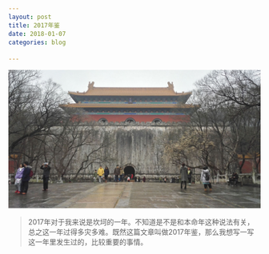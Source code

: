 ```yaml
---
layout: post
title: 2017年鉴
date: 2018-01-07
categories: blog

---
```

![Alt text](/img/1.jpg)
>2017年对于我来说是坎坷的一年。不知道是不是和本命年这种说法有关，总之这一年过得多灾多难。既然这篇文章叫做2017年鉴，那么我想写一写这一年里发生过的，比较重要的事情。
